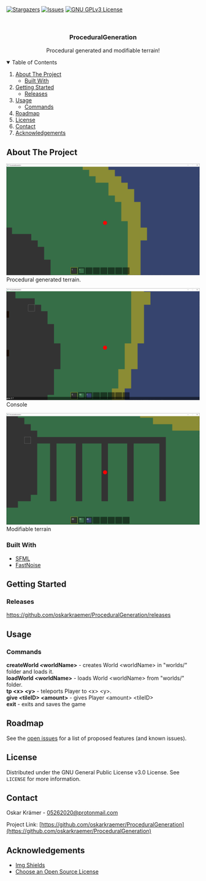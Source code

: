 <!--
*** Thanks for checking out the Best-README-Template. If you have a suggestion
*** that would make this better, please fork the repo and create a pull request
*** or simply open an issue with the tag "enhancement".
*** Thanks again! Now go create something AMAZING! :D
-->



<!-- PROJECT SHIELDS -->
<!--
*** I'm using markdown "reference style" links for readability.
*** Reference links are enclosed in brackets [ ] instead of parentheses ( ).
*** See the bottom of this document for the declaration of the reference variables
*** for contributors-url, forks-url, etc. This is an optional, concise syntax you may use.
*** https://www.markdownguide.org/basic-syntax/#reference-style-links
-->

[![Stargazers][stars-shield]][stars-url]
[![Issues][issues-shield]][issues-url]
[![GNU GPLv3 License][license-shield]][license-url]


<!-- PROJECT LOGO -->
<br />
<p align="center">

  <h3 align="center">ProceduralGeneration</h3>

  <p align="center">
    Procedural generated and modifiable terrain!
    
</p>



<!-- TABLE OF CONTENTS -->
<details open="open">
  <summary>Table of Contents</summary>
  <ol>
    <li>
      <a href="#about-the-project">About The Project</a>
      <ul>
        <li><a href="#built-with">Built With</a></li>
      </ul>
    </li>
    <li>
      <a href="#getting-started">Getting Started</a>
      <ul>
        <li><a href="#releases">Releases</a></li>
      </ul>
    </li>
    <li>
      <a href="#usage">Usage</a>
      <ul>
        <li><a href="#commands">Commands</a></li>
      </ul>
    </li>
    <li><a href="#roadmap">Roadmap</a></li>
    <li><a href="#license">License</a></li>
    <li><a href="#contact">Contact</a></li>
    <li><a href="#acknowledgements">Acknowledgements</a></li>
  </ol>
</details>



<!-- ABOUT THE PROJECT -->
## About The Project

![Product Name Screen Shot][product-screenshot]
Procedural generated terrain.

![Product Name Screen Shot][product-screenshot2]
Console

![Product Name Screen Shot][product-screenshot3]
Modifiable terrain

### Built With

* [SFML](https://www.sfml-dev.org/)
* [FastNoise](https://github.com/Auburn/FastNoise)


<!-- GETTING STARTED -->
## Getting Started
### Releases
https://github.com/oskarkraemer/ProceduralGeneration/releases

<!-- USAGE EXAMPLES -->
## Usage
### Commands
<b>createWorld \<worldName\></b> - creates World \<worldName\> in "worlds/" folder and loads it.<br>
<b>loadWorld \<worldName\></b> - loads World \<worldName\> from "worlds/" folder.<br>
<b>tp \<x\> \<y\></b> - teleports Player to \<x\> \<y\>.<br>
<b>give \<tileID\> \<amount\></b> - gives Player \<amount\> \<tileID\><br>
<b>exit</b> - exits and saves the game<br>


<!-- ROADMAP -->
## Roadmap

See the [open issues](https://github.com/oskarkraemer/ProceduralGeneration/issues) for a list of proposed features (and known issues).


<!-- LICENSE -->
## License

Distributed under the GNU General Public License v3.0 License. See `LICENSE` for more information.



<!-- CONTACT -->
## Contact

Oskar Krämer - 05262020@protonmail.com

Project Link: [https://github.com/oskarkraemer/ProceduralGeneration](https://github.com/oskarkraemer/ProceduralGeneration)



<!-- ACKNOWLEDGEMENTS -->
## Acknowledgements
* [Img Shields](https://shields.io)
* [Choose an Open Source License](https://choosealicense.com)



<!-- MARKDOWN LINKS & IMAGES -->
<!-- https://www.markdownguide.org/basic-syntax/#reference-style-links -->
[stars-shield]: https://img.shields.io/github/stars/oskarkraemer/ProceduralGeneration.svg?style=for-the-badge
[stars-url]: https://github.com/oskarkraemer/ProceduralGeneration
[issues-shield]: https://img.shields.io/github/issues/oskarkraemer/ProceduralGeneration.svg?style=for-the-badge
[issues-url]: https://github.com/oskarkraemer/ProceduralGeneration/issues
[license-shield]: https://img.shields.io/github/license/oskarkraemer/ProceduralGeneration.svg?style=for-the-badge
[license-url]: https://github.com/oskarkraemer/ProceduralGeneration/blob/master/LICENSE.md
[product-screenshot]: https://github.com/oskarkraemer/ProceduralGeneration/blob/master/ProceduralGeneration/res/1.PNG
[product-screenshot2]: https://github.com/oskarkraemer/ProceduralGeneration/blob/master/ProceduralGeneration/res/2.PNG
[product-screenshot3]: https://github.com/oskarkraemer/ProceduralGeneration/blob/master/ProceduralGeneration/res/3.PNG
